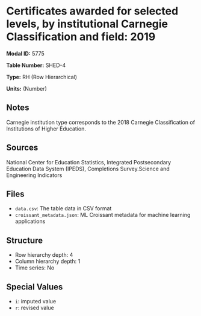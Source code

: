 # Certificates awarded for selected levels, by institutional Carnegie Classification and field: 2019 

**Modal ID:** 5775

**Table Number:** SHED-4

**Type:** RH (Row Hierarchical)

**Units:** (Number)

## Notes

Carnegie institution type corresponds to the 2018 Carnegie Classification of Institutions of Higher Education.

## Sources

National Center for Education Statistics, Integrated Postsecondary Education Data System (IPEDS), Completions Survey.Science and Engineering Indicators

## Files

- `data.csv`: The table data in CSV format
- `croissant_metadata.json`: ML Croissant metadata for machine learning applications

## Structure

- Row hierarchy depth: 4
- Column hierarchy depth: 1
- Time series: No

## Special Values

- `i`: imputed value
- `r`: revised value
